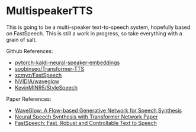 # MultispeakerTTS

This is going to be a multi-speaker text-to-speech system, hopefully based on FastSpeech.  This is still a work in progress, so take everything with a grain of salt.

Github References:

- [pytorch-kaldi-neural-speaker-embeddings](https://github.com/jefflai108/pytorch-kaldi-neural-speaker-embeddings)
- [soobinseo/Transformer-TTS](https://github.com/soobinseo/Transformer-TTS)
- [xcmyz/FastSpeech](https://github.com/xcmyz/FastSpeech)
- [NVIDIA/waveglow](https://github.com/NVIDIA/waveglow)
- [KevinMIN95/StyleSpeech](https://github.com/KevinMIN95/StyleSpeech)

Paper References:

- [WaveGlow: A Flow-based Generative Network for Speech Synthesis](https://arxiv.org/abs/1811.00002)
- [Neural Speech Synthesis with Transformer Network Paper](https://arxiv.org/abs/1809.08895)
- [FastSpeech: Fast, Robust and Controllable Text to Speech](https://arxiv.org/abs/1905.09263)
